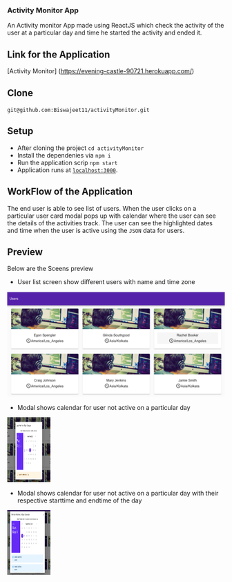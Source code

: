 ### Activity Monitor App

An Activity monitor App made using ReactJS which check the activity of the user at a particular day and time he started the activity and ended it.

## Link for the Application
 [Activity Monitor] (https://evening-castle-90721.herokuapp.com/)

## Clone

`git@github.com:Biswajeet11/activityMonitor.git`

## Setup 

* After cloning the project `cd activityMonitor`
* Install the dependenies via `npm i`
* Run the application scrip `npm start`
* Application runs at <a href="\localhost:3000">`localhost:3000`</a>.


## WorkFlow of the Application

The end user is able to see list of users. When the user clicks on a particular user card modal pops up
with calendar where the user can see the details of the activities track.
The user can see the highlighted dates and time when the user is active using the `JSON` data for users. 

## Preview
Below are the Sceens preview

* User list screen show different users with name and time zone
<img src="./src/assets/readmeImages/image1.png" />

* Modal shows calendar for user not active on a particular day
<img src="./src/assets/readmeImages/image2.png" width="100" height="150"/>

* Modal shows calendar for user not active on a particular day with their respective starttime and endtime of the day
<img src="./src/assets/readmeImages/image3.png" width="100" height="150"/>
